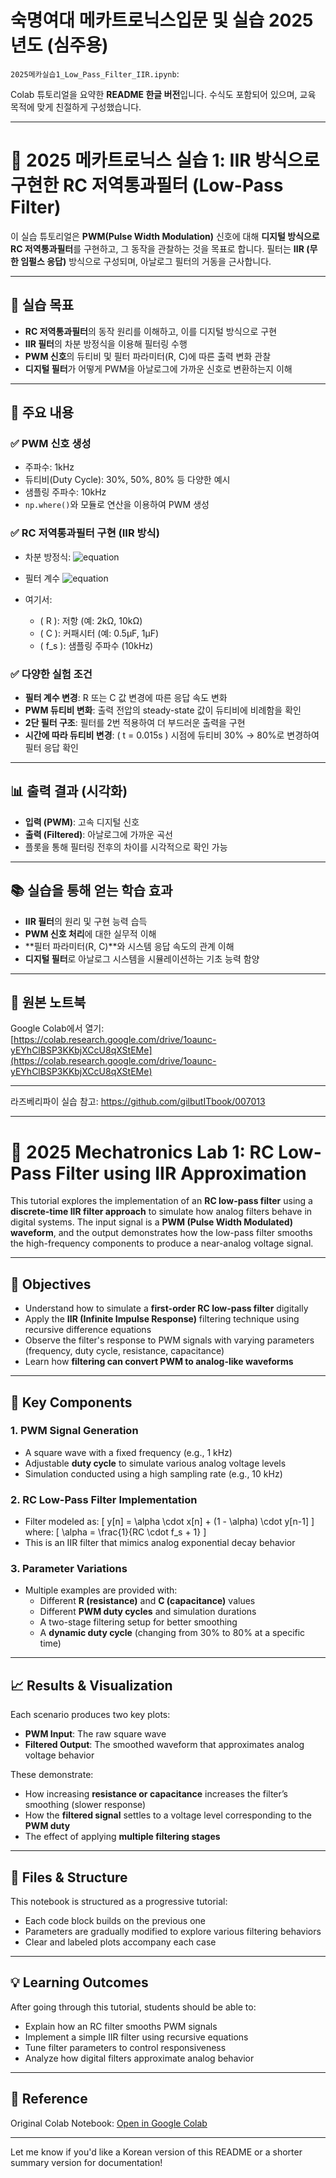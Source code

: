 # 숙명여대 메카트로닉스입문 및 실습 2025년도 (심주용)

`2025메카실습1_Low_Pass_Filter_IIR.ipynb`:

Colab 튜토리얼을 요약한 **README 한글 버전**입니다. 수식도 포함되어 있으며, 교육 목적에 맞게 친절하게 구성했습니다.

---

# 📘 2025 메카트로닉스 실습 1: IIR 방식으로 구현한 RC 저역통과필터 (Low-Pass Filter)

이 실습 튜토리얼은 **PWM(Pulse Width Modulation)** 신호에 대해 **디지털 방식으로 RC 저역통과필터**를 구현하고, 그 동작을 관찰하는 것을 목표로 합니다. 필터는 **IIR (무한 임펄스 응답)** 방식으로 구성되며, 아날로그 필터의 거동을 근사합니다.

---

## 🎯 실습 목표

- **RC 저역통과필터**의 동작 원리를 이해하고, 이를 디지털 방식으로 구현  
- **IIR 필터**의 차분 방정식을 이용해 필터링 수행  
- **PWM 신호**의 듀티비 및 필터 파라미터(R, C)에 따른 출력 변화 관찰  
- **디지털 필터**가 어떻게 PWM을 아날로그에 가까운 신호로 변환하는지 이해  

---

## 🔧 주요 내용

### ✅ PWM 신호 생성
- 주파수: 1kHz  
- 듀티비(Duty Cycle): 30%, 50%, 80% 등 다양한 예시  
- 샘플링 주파수: 10kHz  
- `np.where()`와 모듈로 연산을 이용하여 PWM 생성  

### ✅ RC 저역통과필터 구현 (IIR 방식)
- 차분 방정식:
 ![equation](https://latex.codecogs.com/png.image?\dpi{150}y[n]=\alpha\cdot{}x[n]+(1-\alpha)\cdot{}y[n-1])

- 필터 계수 ![equation](https://latex.codecogs.com/png.image?\dpi{150}\alpha=1/(RCf_s+1))
- 여기서:
  - \( R \): 저항 (예: 2kΩ, 10kΩ)
  - \( C \): 커패시터 (예: 0.5µF, 1µF)
  - \( f_s \): 샘플링 주파수 (10kHz)

### ✅ 다양한 실험 조건
- **필터 계수 변경**: R 또는 C 값 변경에 따른 응답 속도 변화
- **PWM 듀티비 변화**: 출력 전압의 steady-state 값이 듀티비에 비례함을 확인
- **2단 필터 구조**: 필터를 2번 적용하여 더 부드러운 출력을 구현
- **시간에 따라 듀티비 변경**: \( t = 0.015s \) 시점에 듀티비 30% → 80%로 변경하여 필터 응답 확인

---

## 📊 출력 결과 (시각화)

- **입력 (PWM)**: 고속 디지털 신호
- **출력 (Filtered)**: 아날로그에 가까운 곡선
- 플롯을 통해 필터링 전후의 차이를 시각적으로 확인 가능

---

## 📚 실습을 통해 얻는 학습 효과

- **IIR 필터**의 원리 및 구현 능력 습득  
- **PWM 신호 처리**에 대한 실무적 이해  
- **필터 파라미터(R, C)**와 시스템 응답 속도의 관계 이해  
- **디지털 필터**로 아날로그 시스템을 시뮬레이션하는 기초 능력 함양

---

## 🔗 원본 노트북

Google Colab에서 열기:  
[https://colab.research.google.com/drive/1oaunc-yEYhClBSP3KKbjXCcU8qXStEMe](https://colab.research.google.com/drive/1oaunc-yEYhClBSP3KKbjXCcU8qXStEMe)

---

라즈베리파이 실습 참고: https://github.com/gilbutITbook/007013

---

# 📘 2025 Mechatronics Lab 1: RC Low-Pass Filter using IIR Approximation

This tutorial explores the implementation of an **RC low-pass filter** using a **discrete-time IIR filter approach** to simulate how analog filters behave in digital systems. The input signal is a **PWM (Pulse Width Modulated) waveform**, and the output demonstrates how the low-pass filter smooths the high-frequency components to produce a near-analog voltage signal.

---

## 🧪 Objectives

- Understand how to simulate a **first-order RC low-pass filter** digitally
- Apply the **IIR (Infinite Impulse Response)** filtering technique using recursive difference equations
- Observe the filter's response to PWM signals with varying parameters (frequency, duty cycle, resistance, capacitance)
- Learn how **filtering can convert PWM to analog-like waveforms**

---

## 🔧 Key Components

### 1. **PWM Signal Generation**
- A square wave with a fixed frequency (e.g., 1 kHz)
- Adjustable **duty cycle** to simulate various analog voltage levels
- Simulation conducted using a high sampling rate (e.g., 10 kHz)

### 2. **RC Low-Pass Filter Implementation**
- Filter modeled as:
  \[
  y[n] = \alpha \cdot x[n] + (1 - \alpha) \cdot y[n-1]
  \]
  where:
  \[
  \alpha = \frac{1}{RC \cdot f_s + 1}
  \]
- This is an IIR filter that mimics analog exponential decay behavior

### 3. **Parameter Variations**
- Multiple examples are provided with:
  - Different **R (resistance)** and **C (capacitance)** values
  - Different **PWM duty cycles** and simulation durations
  - A two-stage filtering setup for better smoothing
  - A **dynamic duty cycle** (changing from 30% to 80% at a specific time)

---

## 📈 Results & Visualization

Each scenario produces two key plots:
- **PWM Input**: The raw square wave
- **Filtered Output**: The smoothed waveform that approximates analog voltage behavior

These demonstrate:
- How increasing **resistance or capacitance** increases the filter’s smoothing (slower response)
- How the **filtered signal** settles to a voltage level corresponding to the **PWM duty**
- The effect of applying **multiple filtering stages**

---

## 📂 Files & Structure

This notebook is structured as a progressive tutorial:
- Each code block builds on the previous one
- Parameters are gradually modified to explore various filtering behaviors
- Clear and labeled plots accompany each case

---

## 💡 Learning Outcomes

After going through this tutorial, students should be able to:
- Explain how an RC filter smooths PWM signals
- Implement a simple IIR filter using recursive equations
- Tune filter parameters to control responsiveness
- Analyze how digital filters approximate analog behavior

---

## 📎 Reference

Original Colab Notebook: [Open in Google Colab](https://colab.research.google.com/drive/1oaunc-yEYhClBSP3KKbjXCcU8qXStEMe)

---

Let me know if you'd like a Korean version of this README or a shorter summary version for documentation!

